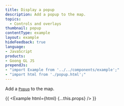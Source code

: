 ```yaml
---
title: Display a popup
description: Add a popup to the map.
topics:
  - Controls and overlays
thumbnail: popup
contentType: example
layout: example
hideFeedback: true
language:
- JavaScript
products:
- Goong GL JS
prependJs:
- "import Example from '../../components/example';"
- "import html from './popup.html';"
---
```


Add a [`Popup`](https://docs.goong.io/goong-js-docs/api/markers/#popup) to the map.

{{ <Example html={html} {...this.props} /> }}
